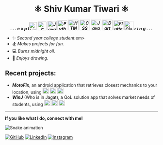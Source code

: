 
<h1 align ="center"> ⚛️ Shiv Kumar Tiwari ⚛️ </h1>
<p align="center">
<em><b>. . . e x p l<img height="26" title="Linux" src="https://cdn.jsdelivr.net/gh/devicons/devicon@latest/icons/linux/linux-original.svg" /> <img height="28" title="C" src="https://cdn.jsdelivr.net/gh/devicons/devicon@latest/icons/c/c-original.svg" /> <img height="30" title="Java" src="https://cdn.jsdelivr.net/gh/devicons/devicon@latest/icons/java/java-original.svg" /> <img height="32" title="Python" src="https://cdn.jsdelivr.net/gh/devicons/devicon@latest/icons/python/python-original.svg" /> <img height="34" title="HTML" src="https://cdn.jsdelivr.net/gh/devicons/devicon@latest/icons/html5/html5-original.svg" /> <img height="34" title="CSS" src="https://cdn.jsdelivr.net/gh/devicons/devicon@latest/icons/css3/css3-original.svg" /> <img height="34" title="JavaScript" src="https://cdn.jsdelivr.net/gh/devicons/devicon@latest/icons/javascript/javascript-plain.svg" /> <img height="34" title="Dart" src="https://cdn.jsdelivr.net/gh/devicons/devicon@latest/icons/dart/dart-original.svg" /> <img height="32" title="Flutter" src="https://cdn.jsdelivr.net/gh/devicons/devicon@latest/icons/flutter/flutter-original.svg"> <img height="30" title="Cloud Firestore" src="https://cdn.jsdelivr.net/gh/devicons/devicon@latest/icons/firebase/firebase-original.svg" />  r i n g . . .</b></em> 

 - ✨ <em>Second year college student.</em>em></center><br>
 - 🏂 <em>Makes projects for fun.</em></center><br>
 - 💻 <em>Burns midnight oil.</em><br>
 - 🎨 <em>Enjoys drawing.</em></center><br>


</p>

<h2>Recent projects:</h2> 

  - <em><b>MotoFix</b></em>, an android application that retrieves closest mechanics to your location, using <img height="20" title="Flutter" src="https://cdn.jsdelivr.net/gh/devicons/devicon@latest/icons/flutter/flutter-original.svg"> <img height="20" title="Cloud Firestore" src="https://cdn.jsdelivr.net/gh/devicons/devicon@latest/icons/firebase/firebase-original.svg" /> <img height="20" title="Dart" src="https://cdn.jsdelivr.net/gh/devicons/devicon@latest/icons/dart/dart-original.svg" />
  - <em><b>WinJ</b></em> (Who is in Jagat), a QoL solution app that solves market needs of students, using <img height="20" title="Flutter" src="https://cdn.jsdelivr.net/gh/devicons/devicon@latest/icons/flutter/flutter-original.svg"> <img height="20" title="Cloud Firestore" src="https://cdn.jsdelivr.net/gh/devicons/devicon@latest/icons/firebase/firebase-original.svg" /> <img height="20" title="Dart" src="https://cdn.jsdelivr.net/gh/devicons/devicon@latest/icons/dart/dart-original.svg" />
  <hr>
<p><b>If you like what I do, connect with me! </b></p>

![Snake animation](https://github.com/eagrundy/eagrundy/blob/output/github-contribution-grid-snake.svg)


[![GitHub](https://img.shields.io/badge/github-%23121011.svg?style=for-the-badge&logo=github&logoColor=white)](https://github.com/Sh1vT/) [![LinkedIn](https://img.shields.io/badge/linkedin-%230077B5.svg?style=for-the-badge&logo=linkedin&logoColor=white)](https://www.linkedin.com/in/shiv-tiwari-20b2b1244?utm_source=share&utm_campaign=share_via&utm_content=profile&utm_medium=android_app) [![Instagram](https://img.shields.io/badge/Instagram-%23E4405F.svg?style=for-the-badge&logo=Instagram&logoColor=white)](https://www.instagram.com/pp_kekw/)


          
 


